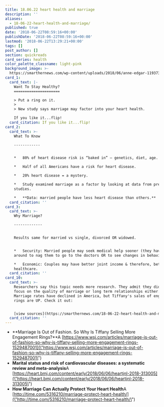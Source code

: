 ```yaml
---
title: 18.06.22 heart health and marriage
description: ''
aliases:
  - 18-06-22-heart-health-and-marriage/
published: true
date: '2018-06-22T08:59:16+00:00'
publishDate: '2018-06-22T08:59:16+00:00'
lastmod: '2018-06-22T13:29:21+00:00'
tags: []
post_author: []
section: quickreads
card_series: health
color_palette_classname: light-pink
background_image: >-
  https://smarthernews.com/wp-content/uploads/2018/06/anne-edgar-119373-unsplash-scaled.jpg
card_1:
  card_text: |-
    Want To Stay Healthy?
    =====================

    > Put a ring on it.
    > 
    > New study says marriage may factor into your heart health.

    If you like it...flip!
  card_citation: If you like it...flip!
card_2:
  card_text: >-
    What To Know

    ------------


    *   80% of heart disease risk is “baked in” – genetics, diet, age.

    *   Half of all Americans have a risk for heart disease.

    *   20% heart disease = a mystery.

    *   Study examined marriage as a factor by looking at data from previous
    studies.

    *   **Data: married people have less heart disease than others.**
  card_citation: ''
card_3:
  card_text: >-
    Why Marriage?

    -------------


    Results same for married vs single, divorced OR widowed.


    *   Security: Married people may seek medical help sooner (they have someone
    around to nag them to go to the doctors OR to see changes in behavior).

    *   Economic: Couples may have better joint income & therefore, better
    healthcare.
  card_citation: ''
card_10:
  card_text: >-
    Researchers say this topic needs more research. They admit they did not
    focus on the quality of marriage or long term relationships either. BTW -
    Marriage rates have declined in America, but Tiffany's sales of engagement
    rings are UP. Check it out:


    [view sources](https://smarthernews.com/18-06-22-heart-health-and-marriage/)
  card_citation: ''
---
```

*   **Marriage Is Out of Fashion. So Why Is Tiffany Selling More Engagement Rings?**A [https://www.wsj.com/articles/marriage-is-out-of-fashion-so-why-is-tiffany-selling-more-engagement-rings-1529487001](\"https://www.wsj.com/articles/marriage-is-out-of-fashion-so-why-is-tiffany-selling-more-engagement-rings-1529487001\")
*   **Marital status and risk of cardiovascular diseases: a systematic review and meta-analysis**A [https://heart.bmj.com/content/early/2018/06/06/heartjnl-2018-313005](\"https://heart.bmj.com/content/early/2018/06/06/heartjnl-2018-313005\")
*   **How Marriage Can Actually Protect Your Heart Health**A [http://time.com/5316210/marriage-protect-heart-health/](\"http://time.com/5316210/marriage-protect-heart-health/\")